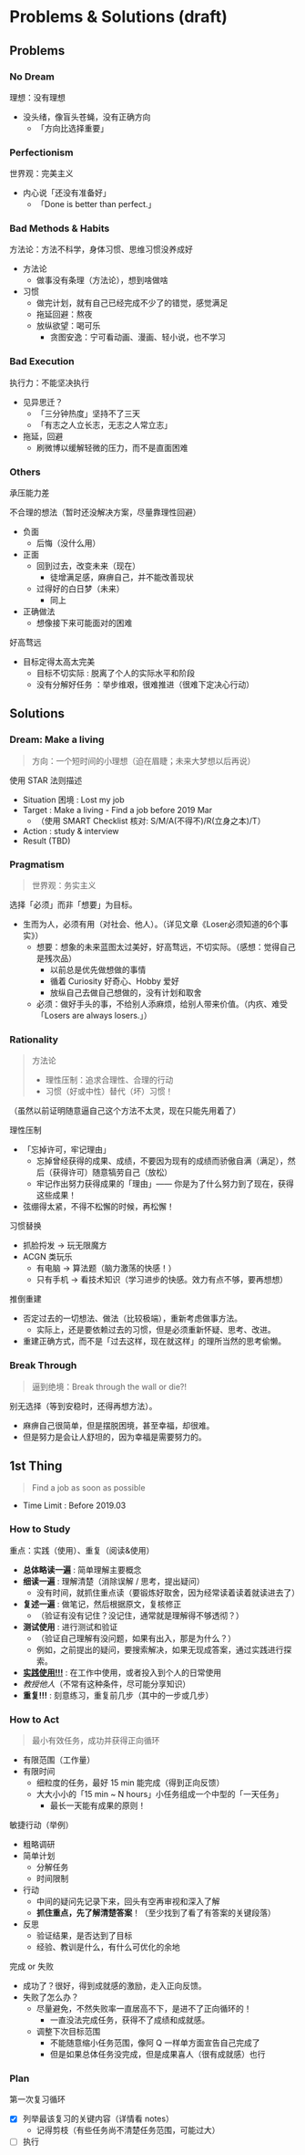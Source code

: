 # Problems & Solutions (draft)

## Problems

### No Dream

理想：没有理想

- 没头绪，像盲头苍蝇，没有正确方向
    - 「方向比选择重要」

### Perfectionism

世界观：完美主义

- 内心说「还没有准备好」
    - 「Done is better than perfect.」

### Bad Methods & Habits

方法论：方法不科学，身体习惯、思维习惯没养成好

- 方法论
    - 做事没有条理（方法论），想到啥做啥
- 习惯
    - 做完计划，就有自己已经完成不少了的错觉，感觉满足
    - 拖延回避：熬夜
    - 放纵欲望：喝可乐
        - 贪图安逸：宁可看动画、漫画、轻小说，也不学习

### Bad Execution

执行力：不能坚决执行

- 见异思迁？
    - 「三分钟热度」坚持不了三天
    - 「有志之人立长志，无志之人常立志」
- 拖延，回避
    - 刷微博以缓解轻微的压力，而不是直面困难

### Others

承压能力差

不合理的想法（暂时还没解决方案，尽量靠理性回避）

- 负面
    - 后悔（没什么用）
- 正面
    - 回到过去，改变未来（现在）
        - 徒增满足感，麻痹自己，并不能改善现状
    - 过得好的白日梦（未来）
        - 同上
- 正确做法
    - 想像接下来可能面对的困难

好高骛远

- 目标定得太高太完美
    - 目标不切实际 : 脱离了个人的实际水平和阶段
    - 没有分解好任务 ：举步维艰，很难推进（很难下定决心行动）

## Solutions

### Dream: Make a living

> 方向：一个短时间的小理想（迫在眉睫；未来大梦想以后再说）

使用 STAR 法则描述

- Situation 困境 : Lost my job
- Target : Make a living - Find a job before 2019 Mar
    - （使用 SMART Checklist 核对: S/M/A(不得不)/R(立身之本)/T）
- Action : study & interview
- Result (TBD)

### Pragmatism

> 世界观：务实主义

选择「必须」而非「想要」为目标。

- 生而为人，必须有用（对社会、他人）。（详见文章《Loser必须知道的6个事实》）
    - 想要：想象的未来蓝图太过美好，好高骛远，不切实际。（感想：觉得自己是残次品）
        - 以前总是优先做想做的事情
        - 循着 Curiosity 好奇心、Hobby 爱好
        - 放纵自己去做自己想做的，没有计划和取舍
    - 必须：做好手头的事，不给别人添麻烦，给别人带来价值。（内疚、难受「Losers are always losers.」）

### Rationality

> 方法论
> - 理性压制：追求合理性、合理的行动
> - 习惯（好或中性）替代（坏）习惯！

（虽然以前证明随意逼自己这个方法不太灵，现在只能先用着了）

理性压制

- 「忘掉许可，牢记理由」
    - 忘掉曾经获得的成果、成绩，不要因为现有的成绩而骄傲自满（满足），然后（获得许可）随意犒劳自己（放松）
    - 牢记作出努力获得成果的「理由」—— 你是为了什么努力到了现在，获得这些成果！
- 弦绷得太紧，不得不松懈的时候，再松懈！

习惯替换

- 抓脸捋发 -> 玩无限魔方
- ACGN 类玩乐
    - 有电脑 -> 算法题（脑力激荡的快感！）
    - 只有手机 -> 看技术知识（学习进步的快感。效力有点不够，要再想想）

推倒重建

- 否定过去的一切想法、做法（比较极端），重新考虑做事方法。
    - 实际上，还是要依赖过去的习惯，但是必须重新怀疑、思考、改进。
- 重建正确方式，而不是「过去这样，现在就这样」的理所当然的思考偷懒。

### Break Through

> 逼到绝境：Break through the wall or die?!

别无选择（等到安稳时，还得再想方法）。

- 麻痹自己很简单，但是摆脱困境，甚至幸福，却很难。
- 但是努力是会让人舒坦的，因为幸福是需要努力的。

## 1st Thing

> Find a job as soon as possible

- Time Limit : Before 2019.03

### How to Study

重点：实践（使用）、重复（阅读&使用）

- **总体略读一遍** : 简单理解主要概念
- **细读一遍** : 理解清楚（消除误解 / 思考，提出疑问）
    - 没有时间，就抓住重点读（要锻炼好取舍，因为经常读着读着就读进去了）
- **复述一遍** : 做笔记，然后根据原文，复核修正
    - （验证有没有记住？没记住，通常就是理解得不够透彻？）
- **测试使用** : 进行测试和验证
    - （验证自己理解有没问题，如果有出入，那是为什么？）
    - 例如，之前提出的疑问，要搜索解决，如果无现成答案，通过实践进行探索。
- <u>**实践使用!!!**</u> : 在工作中使用，或者投入到个人的日常使用
- _教授他人_（不常有这种条件，尽可能分享知识）
- **重复!!!** : 刻意练习，重复前几步（其中的一步或几步）

### How to Act

> 最小有效任务，成功并获得正向循环

- 有限范围（工作量）
- 有限时间
    - 细粒度的任务，最好 15 min 能完成（得到正向反馈）
    - 大大小小的「15 min ~ N hours」小任务组成一个中型的「一天任务」
        - 最长一天能有成果的原则！

敏捷行动（举例）

- 粗略调研
- 简单计划
    - 分解任务
    - 时间限制
- 行动
    - 中间的疑问先记录下来，回头有空再审视和深入了解
    - **抓住重点，先了解清楚答案**！（至少找到了看了有答案的关键段落）
- 反思
    - 验证结果，是否达到了目标
    - 经验、教训是什么，有什么可优化的余地

完成 or 失败

- 成功了？很好，得到成就感的激励，走入正向反馈。
- 失败了怎么办？
    - 尽量避免，不然失败率一直居高不下，是进不了正向循环的！
        - 一直没法完成任务，获得不了成绩和成就感。
    - 调整下次目标范围
        - 不能随意缩小任务范围，像阿 Q 一样单方面宣告自己完成了
        - 但是如果总体任务没完成，但是成果喜人（很有成就感）也行

### Plan

第一次复习循环

- [x] 列举最该复习的关键内容（详情看 notes）
    - 记得剪枝（有些任务尚不清楚任务范围，可能过大）
- [ ] 执行
